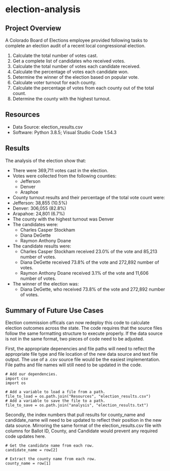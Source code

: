 # election-analysis

## Project Overview
A Colorado Board of Elections employee provided following tasks to complete an election audit of a recent local congressional election.

1. Calculate the total number of votes cast.
2. Get a complete list of candidates who received votes.
3. Calculate the total number of votes each candidate received.
4. Calculate the percentage of votes each candidate won.
5. Determine the winner of the election based on popular vote.
6. Calculate voter turnout for each county.
7. Calculate the percentage of votes from each county out of the total count.
8. Determine the county with the highest turnout.

## Resources
- Data Source: election_results.csv
- Software: Python 3.8.5; Visual Studio Code 1.54.3

## Results
The analysis of the election show that:
- There were 369,711 votes cast in the election.
- Votes were collected from the following counties:
  - Jefferson
  - Denver
  - Araphoe
- County turnout results and their percentage of the total vote count were:
- Jefferson: 38,855 (10.5%)
- Denver: 306,055 (82.8%)
- Arapahoe: 24,801 (6.7%)
- The county with the highest turnout was Denver
- The candidates were:
  - Charles Casper Stockham
  - Diana DeGette
  - Raymon Anthony Doane
- The candidate results were:
  - Charles Casper Stockham received 23.0% of the vote and 85,213 number of votes.  
  - Diana DeGette received 73.8% of the vote and 272,892 number of votes.  
  - Raymon Anthony Doane received 3.1% of the vote and 11,606 number of votes.  
- The winner of the election was:
  - Diana DeGette, who received 73.8% of the vote and 272,892 number of votes.

## Summary of Future Use Cases
Election commission officals can now redeploy this code to calculate election outcomes across the state. The code requires that the source files follow the same formatting structure to execute properly. If the data source is not in the same format, two pieces of code need to be adjusted. 

First, the appropriate depenencies and file paths will need to reflect the appropriate file type and file location of the new data source and text file output. The use of a .csv source file would be the easiest implementation. File paths and file names will still need to be updated in the code. 

```
# Add our dependencies.
import csv
import os

# Add a variable to load a file from a path.
file_to_load = os.path.join("Resources", "election_results.csv")
# Add a variable to save the file to a path.
file_to_save = os.path.join("analysis", "election_results.txt")
```

Secondly, the index numbers that pull results for county_name and candidate_name will need to be updated to reflect their position in the new data source. Mirroring the same format of the election_results.csv file with columns for Ballot ID, County, and Candidate would prevent any required code updates here.   

```
# Get the candidate name from each row.
candidate_name = row[2]

# Extract the county name from each row.
county_name = row[1]
```
